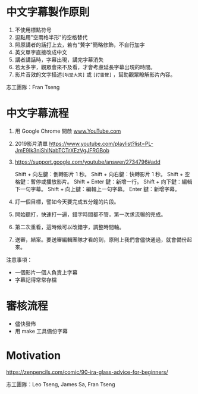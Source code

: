 # 中文字幕製作原則

1. 不使用標點符号
2. 逗點用"空兩格半形"的空格替代
2. 照原講者的話打上去，若有"贅字"簡略修飾，不自行加字
3. 英文單字直接改成中文
4. 講者講話時，字幕出現，講完字幕消失
5. 若太多字，觀眾會來不及看，才會考慮延長字幕出現的時間。
7. 影片音效的文字描述`[哄堂大笑]` 或 `[打雷聲]` ，幫助觀眾瞭解影片內容。

志工團隊：Fran Tseng

# 中文字幕流程

1. 用 Google Chrome 開啟 www.YouTube.com

   

2. 2019影片清單 https://www.youtube.com/playlist?list=PL-JmE9Ik3niShINabTCTrXEzVgJFRGBob

   

3. https://support.google.com/youtube/answer/2734796#add

   Shift + 向左鍵：倒轉影片 1 秒。
   Shift + 向右鍵：快轉影片 1 秒。
   Shift + 空格鍵：暫停或播放影片。
   Shift + Enter 鍵：新增一行。
   Shift + 向下鍵：編輯下一句字幕。
   Shift + 向上鍵：編輯上一句字幕。
   Enter 鍵：新增字幕。

   

4. 訂一個目標，譬如今天要完成五分鐘的片段。

   

5. 開始聽打，快速打一遍，錯字時間都不管，第一次求流暢的完成。

   

6. 第二次重看，這時候可以改錯字，調整時間軸。

   

7. 送審，結案。要送審編輯團隊才看的到，原則上我們會儘快通過，就會備份起來。

注意事項：

* 一個影片一個人負責上字幕
* 字幕記得常常存檔

# 審核流程

* 儘快發佈
* 用 make 工具備份字幕

# Motivation
https://zenpencils.com/comic/90-ira-glass-advice-for-beginners/

志工團隊：Leo Tseng, James Sa, Fran Tseng
